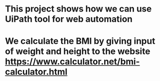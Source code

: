 # This project shows how we can use UiPath tool for web automation
# We calculate the BMI by giving input of weight and height to the website https://www.calculator.net/bmi-calculator.html
